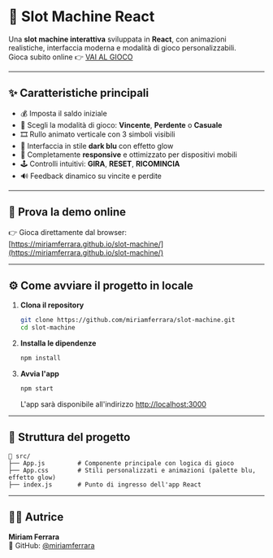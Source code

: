 # 🎰 Slot Machine React

Una **slot machine interattiva** sviluppata in **React**, con animazioni realistiche, interfaccia moderna e modalità di gioco personalizzabili.  
Gioca subito online 👉 [VAI AL GIOCO](https://miriamferrara.github.io/slot-machine/)

---

## ✨ Caratteristiche principali

- 💰 Imposta il saldo iniziale
- 🎯 Scegli la modalità di gioco: **Vincente**, **Perdente** o **Casuale**
- 🎞️ Rullo animato verticale con 3 simboli visibili
- 🌌 Interfaccia in stile **dark blu** con effetto glow
- 📱 Completamente **responsive** e ottimizzato per dispositivi mobili
- 🕹️ Controlli intuitivi: **GIRA**, **RESET**, **RICOMINCIA**
- 🔊 Feedback dinamico su vincite e perdite

---

## 🧪 Prova la demo online

👉 Gioca direttamente dal browser:  
[https://miriamferrara.github.io/slot-machine/](https://miriamferrara.github.io/slot-machine/)

---

## ⚙️ Come avviare il progetto in locale

1. **Clona il repository**
   ```bash
   git clone https://github.com/miriamferrara/slot-machine.git
   cd slot-machine

   ```

2. **Installa le dipendenze**
   ```bash
   npm install
   ```

3. **Avvia l'app**
   ```bash
   npm start
   ```

   L'app sarà disponibile all'indirizzo [http://localhost:3000](http://localhost:3000)

---

## 📁 Struttura del progetto

```plaintext
📁 src/
├── App.js         # Componente principale con logica di gioco
├── App.css        # Stili personalizzati e animazioni (palette blu, effetto glow)
├── index.js       # Punto di ingresso dell'app React
```

---

## 👩‍💻 Autrice

**Miriam Ferrara**  
🔗 GitHub: [@miriamferrara](https://github.com/miriamferrara)
